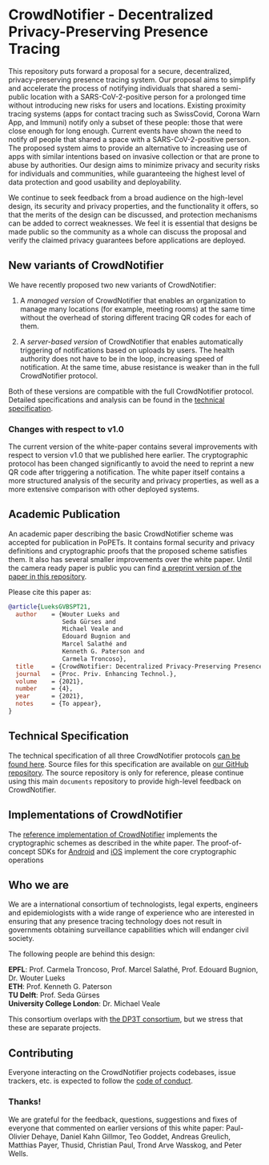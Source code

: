 # CrowdNotifier - Decentralized Privacy-Preserving Presence Tracing

This repository puts forward a proposal for a secure, decentralized,
privacy-preserving presence tracing system. Our proposal aims to simplify and
accelerate the process of notifying individuals that shared a semi-public
location with a SARS-CoV-2-positive person for a prolonged time without
introducing new risks for users and locations. Existing proximity tracing
systems (apps for contact tracing such as SwissCovid, Corona Warn App, and
Immuni) notify only a subset of these people: those that were close enough for
long enough. Current events have shown the need to notify _all_ people that
shared a space with a SARS-CoV-2-positive person. The proposed system aims to
provide an alternative to increasing use of apps with similar intentions based
on invasive collection or that are prone to abuse by authorities. Our
design aims to minimize privacy and security risks for individuals
and communities, while guaranteeing the highest level of data protection and
good usability and deployability.

We continue to seek feedback from a broad audience on the high-level design, its
security and privacy properties, and the functionality it offers, so that the
merits of the design can be discussed, and protection mechanisms can be added to
correct weaknesses. We feel it is essential that designs be made public so the
community as a whole can discuss the proposal and verify the claimed privacy
guarantees before applications are deployed.

## New variants of CrowdNotifier

We have recently proposed two new variants of CrowdNotifier:

 1. A _managed version_ of CrowdNotifier that enables an organization to manage many locations (for example, meeting rooms) at the same time without the overhead of storing different tracing QR codes for each of them.

 2. A _server-based version_ of CrowdNotifier that enables automatically triggering of notifications based on uploads by users. The health authority does not have to be in the loop, increasing speed of notification. At the same time, abuse resistance is weaker than in the full CrowdNotifier protocol.

Both of these versions are compatible with the full CrowdNotifier protocol. Detailed specifications and analysis can be found in the [technical specification](https://crowdnotifier.readthedocs.io/).

### Changes with respect to v1.0

The current version of the white-paper contains several improvements with respect to version v1.0 that we published here earlier. The cryptographic protocol has been changed significantly to avoid the need to reprint a new QR code after triggering a notification. The white paper itself contains a more structured analysis of the security and privacy properties, as well as a more extensive comparison with other deployed systems.

## Academic Publication

An academic paper describing the basic CrowdNotifier scheme was accepted for publication in PoPETs. It contains formal security and privacy definitions and cryptographic proofs that the proposed scheme satisfies them. It also has several smaller improvements over the white paper. Until the camera ready paper is public you can find [a preprint version of the paper in this repository](CrowdNotifier%20-%20PoPETS.pdf).

Please cite this paper as:

```bibtex
@article{LueksGVBSPT21,
  author    = {Wouter Lueks and
               Seda Gürses and
               Michael Veale and
               Edouard Bugnion and
               Marcel Salathé and
               Kenneth G. Paterson and
               Carmela Troncoso},
  title     = {CrowdNotifier: Decentralized Privacy-Preserving Presence Tracing},
  journal   = {Proc. Priv. Enhancing Technol.},
  volume    = {2021},
  number    = {4},
  year      = {2021},
  notes     = {To appear},
}
```

## Technical Specification

The technical specification of all three CrowdNotifier protocols [can be found here](https://crowdnotifier.readthedocs.io/). Source files for this specification are available on [our GitHub repository](https://github.com/CrowdNotifier/techspec/). The source repository is only for reference, please continue using this main `documents` repository to provide high-level feedback on CrowdNotifier.


## Implementations of CrowdNotifier

The [reference implementation of CrowdNotifier](https://github.com/CrowdNotifier/crowdnotifier-ts/) implements the cryptographic schemes as described in the white paper. The proof-of-concept SDKs 
for [Android](https://github.com/CrowdNotifier/crowdnotifier-sdk-android) and [iOS](https://github.com/CrowdNotifier/crowdnotifier-sdk-ios) implement the core cryptographic operations 

## Who we are

We are a international consortium of technologists, legal experts, engineers and
epidemiologists with a wide range of experience who are interested in ensuring
that any presence tracing technology does not result in governments obtaining
surveillance capabilities which will endanger civil society.

The following people are behind this design:

**EPFL**: Prof. Carmela Troncoso, Prof. Marcel Salathé, Prof. Edouard Bugnion, Dr. Wouter Lueks  
**ETH**: Prof. Kenneth G. Paterson  
**TU Delft**: Prof. Seda Gürses  
**University College London**: Dr. Michael Veale

This consortium overlaps with [the DP3T
consortium](https://github.com/DP-3T/documents), but we stress that these are
separate projects.

## Contributing

Everyone interacting on the CrowdNotifier projects codebases, issue trackers, etc. is expected to follow the [code of conduct](CODE_OF_CONDUCT.txt).

### Thanks!

We are grateful for the feedback, questions, suggestions and fixes of everyone that commented on earlier versions of this white paper:
Paul-Olivier Dehaye,
Daniel Kahn Gillmor,
Teo Goddet,
Andreas Greulich,
Matthias Payer,
Thusid,
Christian Paul,
Trond Arve Wasskog,
and Peter Wells.
